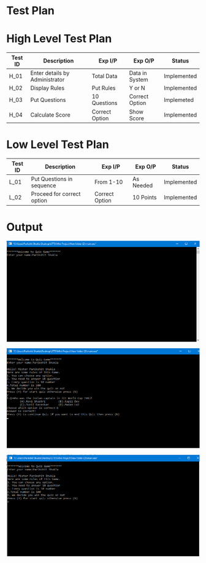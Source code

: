 # Test Plan
# High Level Test Plan

| Test ID| Description | Exp I/P | Exp O/P | Status |
| -------| ----------- | ------- | ------- | ------ |
| H_01 | Enter details by Administrator | Total Data | Data in System | Implemented |
| H_02 | Display Rules | Put Rules | Y or N | Implemented |
| H_03 | Put Questions | 10 Questions | Correct Option | Implemeted |
| H_04 | Calculate Score | Correct Option | Show Score | Implemented |

# Low Level Test Plan

| Test ID| Description | Exp I/P | Exp O/P | Status |
| -------| ----------- | ------- | ------- | ------ |
| L_01 | Put Questions in sequence | From 1-10 | As Needed | Implemented |
| L_02 | Proceed for correct option | Correct Option | 10 Points | Implemented |

# Output

![7545](https://raw.githubusercontent.com/sparikshit/M1_Game_Quiz/main/4_Test%20Plan%20and%20Output/Screenshot%20(2).png)


![9755](https://raw.githubusercontent.com/sparikshit/M1_Game_Quiz/main/4_Test%20Plan%20and%20Output/Screenshot%20(5).png)


![2744](https://raw.githubusercontent.com/sparikshit/M1_Game_Quiz/main/4_Test%20Plan%20and%20Output/Screenshot%20(4).png)
